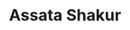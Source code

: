 ---
pid: ch744
title: Assata Shakur
location_transcription: Black History Museum
coordinates: "[-75.151942243236, 39.953229780513]"
zipcode: '14211'
gen_neighborhood: 
neighborhood: 
outside_phl: 'Buffalo NY '
age: '19'
age_range: 13-19
instagram: 
image_file_name: ch_744.jpg
proposal_transcription: Elaine Brown
topic: Person
topic_summary: '0'
type: Other No Form
keywords_other: 
credit: Dabreon Darby
image_labels: 
twitter: 
facebook: 
permalink: "/monuments/ch744/"
layout: item-page
---